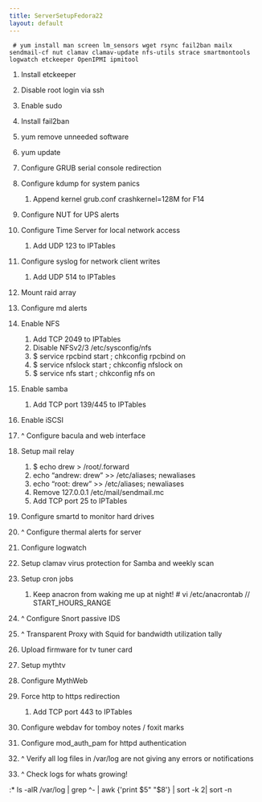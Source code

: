 ```yaml
---
title: ServerSetupFedora22
layout: default
---
```


     # yum install man screen lm_sensors wget rsync fail2ban mailx sendmail-cf nut clamav clamav-update nfs-utils strace smartmontools logwatch etckeeper OpenIPMI ipmitool

1.  Install etckeeper
2.  Disable root login via ssh
3.  Enable sudo
4.  Install fail2ban
5.  yum remove unneeded software
6.  yum update  
      
7.  Configure GRUB serial console redirection
8.  Configure kdump for system panics
    1.  Append kernel grub.conf crashkernel=128M for F14
9.  Configure NUT for UPS alerts
10. Configure Time Server for local network access
    1.  Add UDP 123 to IPTables
11. Configure syslog for network client writes
    1.  Add UDP 514 to IPTables  
          
12. Mount raid array
13. Configure md alerts
14. Enable NFS
    1.  Add TCP 2049 to IPTables
    2.  Disable NFSv2/3 /etc/sysconfig/nfs
    3.  $ service rpcbind start ; chkconfig rpcbind on
    4.  $ service nfslock start ; chkconfig nfslock on
    5.  $ service nfs start ; chkconfig nfs on
15. Enable samba
    1.  Add TCP port 139/445 to IPTables
16. Enable iSCSI
17. ^ Configure bacula and web interface  
      
18. Setup mail relay
    1.  $ echo drew &gt; /root/.forward
    2.  echo “andrew: drew” &gt;&gt; /etc/aliases; newaliases
    3.  echo “root: drew” &gt;&gt; /etc/aliases; newaliases
    4.  Remove 127.0.0.1 /etc/mail/sendmail.mc
    5.  Add TCP port 25 to IPTables
19. Configure smartd to monitor hard drives
20. ^ Configure thermal alerts for server
21. Configure logwatch
22. Setup clamav virus protection for Samba and weekly scan  
      
23. Setup cron jobs
    1.  Keep anacron from waking me up at night! \# vi /etc/anacrontab
        // START\_HOURS\_RANGE  
          
24. ^ Configure Snort passive IDS
25. ^ Transparent Proxy with Squid for bandwidth utilization tally  
      
26. Upload firmware for tv tuner card
27. Setup mythtv
28. Configure MythWeb
29. Force http to https redirection
    1.  Add TCP port 443 to IPTables
30. Configure webdav for tomboy notes / foxit marks
31. Configure mod\_auth\_pam for httpd authentication  
      
32. ^ Verify all log files in /var/log are not giving any errors or
    notifications
33. ^ Check logs for whats growing!

:\* ls -alR /var/log | grep ^- | awk {'print $5" "$8'} | sort -k 2| sort
-n
